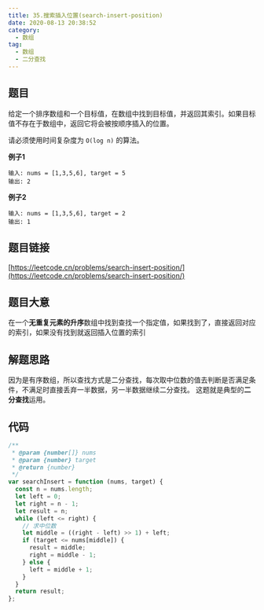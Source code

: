```yaml
---
title: 35.搜索插入位置(search-insert-position)
date: 2020-08-13 20:38:52
category:
  - 数组
tag:
  - 数组
  - 二分查找
---
```


## 题目

给定一个排序数组和一个目标值，在数组中找到目标值，并返回其索引。如果目标值不存在于数组中，返回它将会被按顺序插入的位置。

请必须使用时间复杂度为 `O(log n)` 的算法。

**例子1**

```console
输入: nums = [1,3,5,6], target = 5
输出: 2
```
**例子2**

```console
输入: nums = [1,3,5,6], target = 2
输出: 1
```

## 题目链接

[https://leetcode.cn/problems/search-insert-position/](https://leetcode.cn/problems/search-insert-position/)

## 题目大意

在一个**无重复元素的升序**数组中找到查找一个指定值，如果找到了，直接返回对应的索引，如果没有找到就返回插入位置的索引

## 解题思路

因为是有序数组，所以查找方式是二分查找，每次取中位数的值去判断是否满足条件，不满足时直接丢弃一半数据，另一半数据继续二分查找。
这题就是典型的**二分查找**运用。

## 代码

```javascript
/**
 * @param {number[]} nums
 * @param {number} target
 * @return {number}
 */
var searchInsert = function (nums, target) {
  const n = nums.length;
  let left = 0;
  let right = n - 1;
  let result = n;
  while (left <= right) {
    // 求中位数
    let middle = ((right - left) >> 1) + left;
    if (target <= nums[middle]) {
      result = middle;
      right = middle - 1;
    } else {
      left = middle + 1;
    }
  }
  return result;
};
```